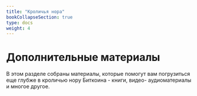 ```yaml
---
title: "Кроличья нора"
bookCollapseSection: true
type: docs
weight: 4
---
```


# Дополнительные материалы

В этом разделе собраны материалы, которые помогут вам погрузиться еще глубже в кроличью нору Биткоина - книги, видео-  аудиоматериалы и многое другое. 